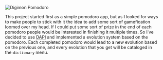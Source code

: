 ![Digimon Pomodoro](/portfolio/projects/digimon_pomodoro_banner.webp "Preview")

This project started first as a simple pomodoro app, but as I looked for ways to make people to stick with it the idea to add some sort of gamefication loomed over my head.
If I could put some sort of prize in the end of each pomodoro people would be interested in finishing it multiple times.
So I've decided to use <a href="https://digi-api.com/" target="blank">DAPI</a> and implemented a evolution system based on the pomodoro. Each completed pomodoro would lead to a new evolution based on the previous one, and every evolution that you get will be cataloged in the ```dictionary``` menu.
